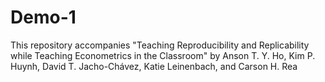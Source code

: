 # Demo-1
This repository accompanies "Teaching Reproducibility and Replicability while Teaching Econometrics in the Classroom" by Anson T. Y. Ho, Kim P. Huynh, David T. Jacho-Chávez, Katie Leinenbach, and Carson H. Rea
